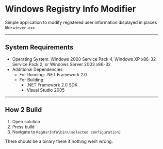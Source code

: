 # Windows Registry Info Modifier

Simple application to modify registered user information displayed in places like `winver.exe`.

<hr>

## System Requirements

- Operating System: Windows 2000 Service Pack 4, Windows XP x86-32 Service Pack 2, or Windows Server 2003 x86-32
- Additional Dependencies:
	- For Running: .NET Framework 2.0
	- For Building: 
		- .NET Framework 2.0 SDK
		- Visual Studio 2005

<hr>

## How 2 Build

1. Open solution
1. Press build
1. Navigate to `RegUsrInfo\bin\(selected configuration)`

There should be a binary there if nothing went wrong.